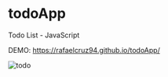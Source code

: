# todoApp
Todo List - JavaScript

DEMO: https://rafaelcruz94.github.io/todoApp/

![todo](https://user-images.githubusercontent.com/84050601/129501741-886dbb98-7955-40d4-a069-f39ca13160d3.gif)
